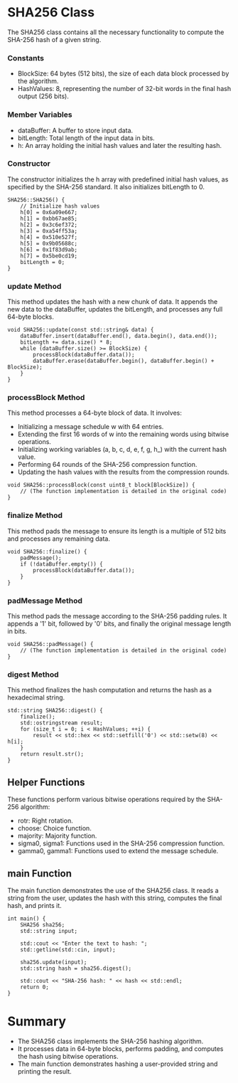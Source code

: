 # SHA256 Class

The SHA256 class contains all the necessary functionality to compute the SHA-256 hash of a given string.

### Constants
- BlockSize: 64 bytes (512 bits), the size of each data block processed by the algorithm.
- HashValues: 8, representing the number of 32-bit words in the final hash output (256 bits).

### Member Variables
- dataBuffer: A buffer to store input data.
- bitLength: Total length of the input data in bits.
- h: An array holding the initial hash values and later the resulting hash.

### Constructor
The constructor initializes the h array with predefined initial hash values, as specified by the SHA-256 standard. It also initializes bitLength to 0.

```
SHA256::SHA256() {
    // Initialize hash values
    h[0] = 0x6a09e667;
    h[1] = 0xbb67ae85;
    h[2] = 0x3c6ef372;
    h[3] = 0xa54ff53a;
    h[4] = 0x510e527f;
    h[5] = 0x9b05688c;
    h[6] = 0x1f83d9ab;
    h[7] = 0x5be0cd19;
    bitLength = 0;
}
```

### update Method
This method updates the hash with a new chunk of data. It appends the new data to the dataBuffer, updates the bitLength, and processes any full 64-byte blocks.

```
void SHA256::update(const std::string& data) {
    dataBuffer.insert(dataBuffer.end(), data.begin(), data.end());
    bitLength += data.size() * 8;
    while (dataBuffer.size() >= BlockSize) {
        processBlock(dataBuffer.data());
        dataBuffer.erase(dataBuffer.begin(), dataBuffer.begin() + BlockSize);
    }
}
```

### processBlock Method
This method processes a 64-byte block of data. It involves:

- Initializing a message schedule w with 64 entries.
- Extending the first 16 words of w into the remaining words using bitwise operations.
- Initializing working variables (a, b, c, d, e, f, g, h_) with the current hash value.
- Performing 64 rounds of the SHA-256 compression function.
- Updating the hash values with the results from the compression rounds.

```
void SHA256::processBlock(const uint8_t block[BlockSize]) {
    // (The function implementation is detailed in the original code)
}
```

### finalize Method
This method pads the message to ensure its length is a multiple of 512 bits and processes any remaining data.

```
void SHA256::finalize() {
    padMessage();
    if (!dataBuffer.empty()) {
        processBlock(dataBuffer.data());
    }
}
```

### padMessage Method
This method pads the message according to the SHA-256 padding rules. It appends a '1' bit, followed by '0' bits, and finally the original message length in bits.

```
void SHA256::padMessage() {
    // (The function implementation is detailed in the original code)
}
```

### digest Method
This method finalizes the hash computation and returns the hash as a hexadecimal string.

```
std::string SHA256::digest() {
    finalize();
    std::ostringstream result;
    for (size_t i = 0; i < HashValues; ++i) {
        result << std::hex << std::setfill('0') << std::setw(8) << h[i];
    }
    return result.str();
}
```

## Helper Functions
These functions perform various bitwise operations required by the SHA-256 algorithm:

- rotr: Right rotation.
- choose: Choice function.
- majority: Majority function.
- sigma0, sigma1: Functions used in the SHA-256 compression function.
- gamma0, gamma1: Functions used to extend the message schedule.

## main Function
The main function demonstrates the use of the SHA256 class. It reads a string from the user, updates the hash with this string, computes the final hash, and prints it.

```
int main() {
    SHA256 sha256;
    std::string input;

    std::cout << "Enter the text to hash: ";
    std::getline(std::cin, input);

    sha256.update(input);
    std::string hash = sha256.digest();

    std::cout << "SHA-256 hash: " << hash << std::endl;
    return 0;
}
```

# Summary
- The SHA256 class implements the SHA-256 hashing algorithm.
- It processes data in 64-byte blocks, performs padding, and computes the hash using bitwise operations.
- The main function demonstrates hashing a user-provided string and printing the result.
